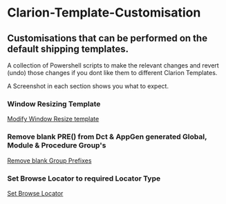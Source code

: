 # Clarion-Template-Customisation

## Customisations that can be performed on the default shipping templates.

A collection of Powershell scripts to make the relevant changes and revert (undo) those changes if you dont like them to different Clarion Templates.

A Screenshot in each section shows you what to expect.
 
 
### Window Resizing Template


[Modify Window Resize template](Resize%20Template.md)


### Remove blank PRE() from Dct & AppGen generated Global, Module & Procedure Group's

[Remove blank Group Prefixes](Group%20Prefixes.md)


### Set Browse Locator to required Locator Type 

[Set Browse Locator](BrowseLocator.md)
